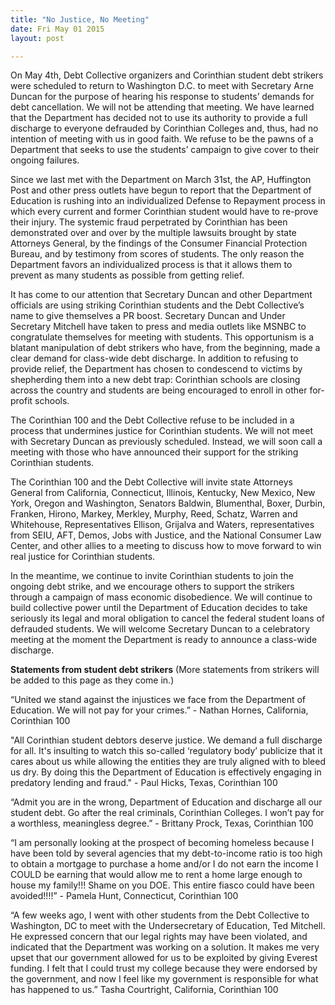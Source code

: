 ```yaml
---
title: "No Justice, No Meeting"
date: Fri May 01 2015
layout: post

---
```



On May 4th, Debt Collective organizers and Corinthian student debt strikers were scheduled to return to Washington D.C. to meet with Secretary Arne Duncan for the purpose of hearing his response to students’ demands for debt cancellation. We will not be attending that meeting. We have learned that the Department has decided not to use its authority to provide a full discharge to everyone defrauded by Corinthian Colleges and, thus, had no intention of meeting with us in good faith. We refuse to be the pawns of a Department that seeks to use the students’ campaign to give cover to their ongoing failures. 
 
Since we last met with the Department on March 31st, the AP, Huffington Post and other press outlets have begun to report that the Department of Education is rushing into an individualized Defense to Repayment process in which every current and former Corinthian student would have to re-prove their injury. The systemic fraud perpetrated by Corinthian has been demonstrated over and over by the multiple lawsuits brought by state Attorneys General, by the findings of the Consumer Financial Protection Bureau, and by testimony from scores of students. The only reason the Department favors an individualized process is that it allows them to prevent as many students as possible from getting relief.
 
It has come to our attention that Secretary Duncan and other Department officials are using striking Corinthian students and the Debt Collective’s name to give themselves a PR boost. Secretary Duncan and Under Secretary Mitchell have taken to press and media outlets like MSNBC to congratulate themselves for meeting with students. This opportunism is a blatant manipulation of debt strikers who have, from the beginning, made a clear demand for class-wide debt discharge. In addition to refusing to provide relief, the Department has chosen to condescend to victims by shepherding them into a new debt trap: Corinthian schools are closing across the country and students are being encouraged to enroll in other for-profit schools. 
 
The Corinthian 100 and the Debt Collective refuse to be included in a process that undermines justice for Corinthian students. We will not meet with Secretary Duncan as previously scheduled. Instead, we will soon call a meeting with those who have announced their support for the striking Corinthian students.
 
The Corinthian 100 and the Debt Collective will invite state Attorneys General from California, Connecticut, Illinois, Kentucky, New Mexico, New York, Oregon and Washington, Senators  Baldwin, Blumenthal, Boxer, Durbin, Franken, Hirono, Markey, Merkley, Murphy, Reed, Schatz, Warren and Whitehouse, Representatives Ellison, Grijalva and Waters, representatives from SEIU, AFT, Demos, Jobs with Justice, and the National Consumer Law Center, and other allies to a meeting to discuss how to move forward to win real justice for Corinthian students.
 
In the meantime, we continue to invite Corinthian students to join the ongoing debt strike, and we encourage others to support the strikers through a campaign of mass economic disobedience. We will continue to build collective power until the Department of Education decides to take seriously its legal and moral obligation to cancel the federal student loans of defrauded students. We will welcome Secretary Duncan to a celebratory meeting at the moment the Department is ready to announce a class-wide discharge.

**Statements from student debt strikers** (More statements from strikers will be added to this page as they come in.)

“United we stand against the injustices we face from the Department of Education. We will not pay for your crimes.”  - Nathan Hornes, California, Corinthian 100 

 "All Corinthian student debtors deserve justice. We demand a full discharge for all. It's insulting to watch this so-called ‘regulatory body’ publicize that it cares about us while allowing the entities they are truly aligned with to bleed us dry. By doing this the Department of Education is effectively engaging in predatory lending and fraud." - Paul Hicks, Texas, Corinthian 100

“Admit you are in the wrong, Department of Education and discharge all our student debt. Go after the real criminals, Corinthian Colleges. I won’t pay for a worthless, meaningless degree.” - Brittany Prock, Texas, Corinthian 100 

“I am personally looking at the prospect of becoming homeless because I have been told by several agencies that my debt-to-income ratio is too high to obtain a mortgage to purchase a home and/or I do not earn the income I COULD be earning that would allow me to rent a home large enough to house my family!!! Shame on you DOE. This entire fiasco could have been avoided!!!!” - Pamela Hunt, Connecticut, Corinthian 100

“A few weeks ago, I went with other students from the Debt Collective to Washington, DC to meet with the Undersecretary of Education, Ted Mitchell. He expressed concern that our legal rights may have been violated, and indicated that the Department was working on a solution. It makes me very upset that our government allowed for us to be exploited by giving Everest funding. I felt that I could trust my college because they were endorsed by the government, and now I feel like my government is responsible for what has happened to us.”  Tasha Courtright, California, Corinthian 100
 
 


